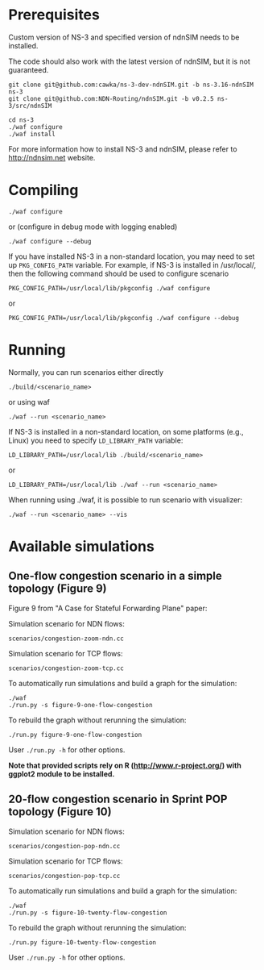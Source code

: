 Prerequisites
=============

Custom version of NS-3 and specified version of ndnSIM needs to be installed.

The code should also work with the latest version of ndnSIM, but it is not guaranteed.

    git clone git@github.com:cawka/ns-3-dev-ndnSIM.git -b ns-3.16-ndnSIM ns-3
    git clone git@github.com:NDN-Routing/ndnSIM.git -b v0.2.5 ns-3/src/ndnSIM

    cd ns-3
    ./waf configure
    ./waf install

For more information how to install NS-3 and ndnSIM, please refer to http://ndnsim.net website.

Compiling
=========

``./waf configure``

or (configure in debug mode with logging enabled)

``./waf configure --debug``

If you have installed NS-3 in a non-standard location, you may need to set up ``PKG_CONFIG_PATH`` variable.
For example, if NS-3 is installed in /usr/local/, then the following command should be used to
configure scenario

``PKG_CONFIG_PATH=/usr/local/lib/pkgconfig ./waf configure``

or

``PKG_CONFIG_PATH=/usr/local/lib/pkgconfig ./waf configure --debug``

Running
=======

Normally, you can run scenarios either directly

``./build/<scenario_name>``

or using waf

``./waf --run <scenario_name>``

If NS-3 is installed in a non-standard location, on some platforms (e.g., Linux) you need to specify ``LD_LIBRARY_PATH`` variable:

``LD_LIBRARY_PATH=/usr/local/lib ./build/<scenario_name>``

or

``LD_LIBRARY_PATH=/usr/local/lib ./waf --run <scenario_name>``


When running using ./waf, it is possible to run scenario with visualizer:

``./waf --run <scenario_name> --vis``


Available simulations
=====================

One-flow congestion scenario in a simple topology (Figure 9)
------------------------------------------------------------

Figure 9 from "A Case for Stateful Forwarding Plane" paper:

Simulation scenario for NDN flows:

    scenarios/congestion-zoom-ndn.cc

Simulation scenario for TCP flows:

    scenarios/congestion-zoom-tcp.cc

To automatically run simulations and build a graph for the simulation:

    ./waf
    ./run.py -s figure-9-one-flow-congestion

To rebuild the graph without rerunning the simulation:

    ./run.py figure-9-one-flow-congestion

User ``./run.py -h`` for other options.

**Note that provided scripts rely on R (http://www.r-project.org/) with ggplot2 module to be installed.**

20-flow congestion scenario in Sprint POP topology (Figure 10)
--------------------------------------------------------------

Simulation scenario for NDN flows:

    scenarios/congestion-pop-ndn.cc

Simulation scenario for TCP flows:

    scenarios/congestion-pop-tcp.cc

To automatically run simulations and build a graph for the simulation:

    ./waf
    ./run.py -s figure-10-twenty-flow-congestion

To rebuild the graph without rerunning the simulation:

    ./run.py figure-10-twenty-flow-congestion

User ``./run.py -h`` for other options.


